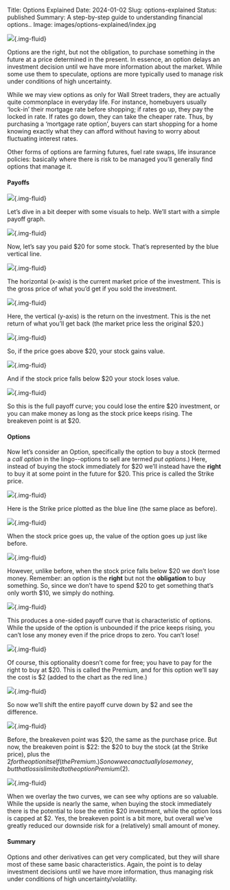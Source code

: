 Title: Options Explained
Date: 2024-01-02
Slug: options-explained
Status: published
Summary:  A step-by-step guide to understanding financial options..
Image: images/options-explained/index.jpg

![](images/options-explained/index.jpg){.img-fluid}

Options are the right, but not the obligation, to purchase something in the future at a price determined in the present.  In essence, an option delays an investment decision until we have more information about the market. While some use them to speculate, options are more typically used to manage risk under conditions of high uncertainty.

While we may view options as only for Wall Street traders, they are actually quite commonplace in everyday life. For instance, homebuyers usually ‘lock-in’ their mortgage rate before shopping; if rates go up, they pay the locked in rate. If rates go down, they can take the cheaper rate. Thus, by purchasing a ‘mortgage rate option’, buyers can start shopping for a home knowing exactly what they can afford without having to worry about fluctuating interest rates.

Other forms of options are farming futures, fuel rate swaps, life insurance policies: basically where there is risk to be managed you’ll generally find options that manage it.

#### Payoffs

![](https://innovation-options.s3.us-west-1.amazonaws.com/img/1*9NU5BAfOoqJqKt-19DIP-Q.jpeg){.img-fluid}

Let’s dive in a bit deeper with some visuals to help. We’ll start with a simple payoff graph.

![](https://innovation-options.s3.us-west-1.amazonaws.com/img/1*Hxi8bKrKEN_oyvKcVsbZWw.jpeg){.img-fluid}

Now, let’s say you paid $20 for some stock. That’s represented by the blue vertical line.

![](https://innovation-options.s3.us-west-1.amazonaws.com/img/1*H20fG1RXvr4kFAfeZyrc2g.jpeg){.img-fluid}

The horizontal (x-axis) is the current market price of the investment. This is the gross price of what you’d get if you sold the investment.

![](https://innovation-options.s3.us-west-1.amazonaws.com/img/1*7P-lANCNWfdUKoAyzNgXeA.jpeg){.img-fluid}

Here, the vertical (y-axis) is the return on the investment. This is the net return of what you’ll get back (the market price less the original $20.)

![](https://innovation-options.s3.us-west-1.amazonaws.com/img/1*loTE_wYHuljKB8WGNpTcFw.jpeg){.img-fluid}

So, if the price goes above $20, your stock gains value.

![](https://innovation-options.s3.us-west-1.amazonaws.com/img/1*VCF8MMYKSUi9BpVzPSM8EQ.jpeg){.img-fluid}

And if the stock price falls below $20 your stock loses value.

![](https://innovation-options.s3.us-west-1.amazonaws.com/img/1*c9s0aDZwDB9DRoiZwDF9kw.jpeg){.img-fluid}

So this is the full payoff curve; you could lose the entire $20 investment, or you can make money as long as the stock price keeps rising. The breakeven point is at $20.

#### Options

Now let’s consider an Option, specifically the option to buy a stock (termed a _call option_ in the lingo--options to sell are termed _put options_.) Here, instead of buying the stock immediately for $20 we’ll instead have the **right** to buy it at some point in the future for $20. This price is called the Strike price.

![](https://innovation-options.s3.us-west-1.amazonaws.com/img/1*Hxi8bKrKEN_oyvKcVsbZWw.jpeg){.img-fluid}

Here is the Strike price plotted as the blue line (the same place as before).

![](https://innovation-options.s3.us-west-1.amazonaws.com/img/1*JCDGTND6z6TtNjCe2rUhPA.jpeg){.img-fluid}

When the stock price goes up, the value of the option goes up just like before.

![](https://innovation-options.s3.us-west-1.amazonaws.com/img/1*m-R1evbmVFZGIPn-9zFM0w.jpeg){.img-fluid}

However, unlike before, when the stock price falls below $20 we don’t lose money. Remember: an option is the **right** but not the **obligation** to buy something. So, since we don’t have to spend $20 to get something that’s only worth $10, we simply do nothing.

![](https://innovation-options.s3.us-west-1.amazonaws.com/img/1*b1bq9wjCqVzOVDjcQBCL-g.jpeg){.img-fluid}

This produces a one-sided payoff curve that is characteristic of options. While the upside of the option is unbounded if the price keeps rising, you can’t lose any money even if the price drops to zero. You can’t lose!

![](https://innovation-options.s3.us-west-1.amazonaws.com/img/1*1CLVYDUEFLbG83CYNK9kog.jpeg){.img-fluid}

Of course, this optionality doesn’t come for free; you have to pay for the right to buy at $20. This is called the Premium, and for this option we’ll say the cost is $2 (added to the chart as the red line.)

![](https://innovation-options.s3.us-west-1.amazonaws.com/img/1*uwKZiD2gsePu2hwR70ZQiw.jpeg){.img-fluid}

So now we’ll shift the entire payoff curve down by $2 and see the difference.

![](https://innovation-options.s3.us-west-1.amazonaws.com/img/1*adkKoQqj8ZIbqAojDwjLBg.jpeg){.img-fluid}

Before, the breakeven point was $20, the same as the purchase price. But now, the breakeven point is $22: the $20 to buy the stock (at the Strike price), plus the $2 for the option itself (the Premium.) So now we can actually lose money, but that loss is limited to the option Premium ($2).

![](https://innovation-options.s3.us-west-1.amazonaws.com/img/1*vOYE2s8fcbGVLzwHoBNobg.jpeg){.img-fluid}

When we overlay the two curves, we can see why options are so valuable. While the upside is nearly the same, when buying the stock immediately there is the potential to lose the entire $20 investment, while the option loss is capped at $2. Yes, the breakeven point is a bit more, but overall we’ve greatly reduced our downside risk for a (relatively) small amount of money.

#### Summary

Options and other derivatives can get very complicated, but they will share most of these same basic characteristics. Again, the point is to delay investment decisions until we have more information, thus managing risk under conditions of high uncertainty/volatility.